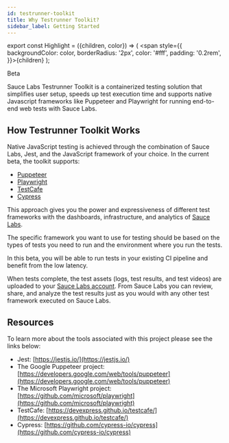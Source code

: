 ```yaml
---
id: testrunner-toolkit
title: Why Testrunner Toolkit?                                  
sidebar_label: Getting Started
---
```


export const Highlight = ({children, color}) => ( <span style={{
      backgroundColor: color,
      borderRadius: '2px',
      color: '#fff',
      padding: '0.2rem',
    }}>{children}</span> );

<Highlight color="#1877F2">Beta</Highlight>


Sauce Labs Testrunner Toolkit is a containerized testing solution that simplifies user setup, speeds up test execution time and supports native Javascript frameworks like Puppeteer and Playwright for running end-to-end web tests with Sauce Labs.

## How Testrunner Toolkit Works
Native JavaScript testing is achieved through the combination of Sauce Labs, Jest, and the
JavaScript framework of your choice. In the current beta, the toolkit supports:
 
* [Puppeteer](https://github.com/puppeteer/puppeteer)
* [Playwright](https://github.com/microsoft/playwright)
* [TestCafe](https://github.com/DevExpress/testcafe)
* [Cypress](https://github.com/cypress-io/cypress)

This approach gives you the power and expressiveness of different test frameworks with the dashboards, infrastructure, and analytics of [Sauce Labs](https://saucelabs.com/). 

The specific framework you want to use for testing should be based on the types of tests you
need to run and the environment where you run the tests. 

In this beta, you will be able to run tests in your existing CI pipeline and benefit from the low latency. 

When tests complete, the test assets (logs, test results, and test videos) are uploaded to your [Sauce Labs account](https://app.saucelabs.com). From Sauce Labs you can review, share, and analyze the test results just as you would with any other test framework executed on Sauce Labs.

## Resources

To learn more about the tools associated with this project please see the links below:

* Jest: [https://jestjs.io/](https://jestjs.io/)
* The Google Puppeteer project: [https://developers.google.com/web/tools/puppeteer](https://developers.google.com/web/tools/puppeteer)
* The Microsoft Playwright project: [https://github.com/microsoft/playwright](https://github.com/microsoft/playwright)
* TestCafe: [https://devexpress.github.io/testcafe/](https://devexpress.github.io/testcafe/)
* Cypress: [https://github.com/cypress-io/cypress](https://github.com/cypress-io/cypress)